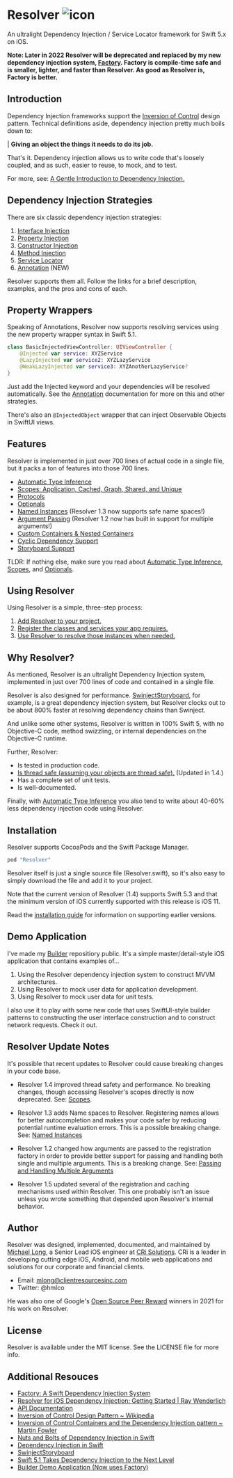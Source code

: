 # Resolver ![icon](https://user-images.githubusercontent.com/709283/32858974-cce8282a-ca12-11e7-944b-c8046156290b.png)

An ultralight Dependency Injection / Service Locator framework for Swift 5.x on iOS.

**Note: Later in 2022 Resolver will be deprecated and replaced by my new dependency injection system, [Factory](https://github.com/hmlongco/Factory). Factory is compile-time safe and is smaller, lighter, and faster than Resolver. As good as Resolver is, Factory is better.**

## Introduction

Dependency Injection frameworks support the [Inversion of Control](https://en.wikipedia.org/wiki/Inversion_of_control) design pattern. Technical definitions aside, dependency injection pretty much boils down to:

| **Giving an object the things it needs to do its job.**

That's it. Dependency injection allows us to write code that's loosely coupled, and as such, easier to reuse, to mock, and  to test.

For more, see: [A Gentle Introduction to Dependency Injection.](./Documentation/Introduction.md)

## Dependency Injection Strategies

There are six classic dependency injection strategies:

1. [Interface Injection](./Documentation/Injection.md#interface)
2. [Property Injection](./Documentation/Injection.md#property)
3. [Constructor Injection](./Documentation/Injection.md#constructor)
4. [Method Injection](./Documentation/Injection.md#method)
5. [Service Locator](./Documentation/Injection.md#locator)
6. [Annotation](./Documentation/Injection.md#annotation) (NEW)

Resolver supports them all. Follow the links for a brief description, examples, and the pros and cons of each.

## Property Wrappers

Speaking of Annotations, Resolver now supports resolving services using the new property wrapper syntax in Swift 5.1.

```swift
class BasicInjectedViewController: UIViewController {
    @Injected var service: XYZService
    @LazyInjected var service2: XYZLazyService
    @WeakLazyInjected var service3: XYZAnotherLazyService?
}
```
Just add the Injected keyword and your dependencies will be resolved automatically. See the [Annotation](./Documentation/Annotation.md) documentation for more on this and other strategies.

There's also an `@InjectedObject` wrapper that can inject Observable Objects in SwiftUI views.

## Features

Resolver is implemented in just over 700 lines of actual code in a single file, but it packs a ton of features into those 700 lines.

* [Automatic Type Inference](./Documentation/Types.md)
* [Scopes: Application, Cached, Graph, Shared, and Unique](./Documentation/Scopes.md)
* [Protocols](./Documentation/Protocols.md)
* [Optionals](./Documentation/Optionals.md)
* [Named Instances](./Documentation/Names.md) (Resolver 1.3 now supports safe name spaces!)
* [Argument Passing](./Documentation/Arguments.md) (Resolver 1.2 now has built in support for multiple arguments!)
* [Custom Containers & Nested Containers](./Documentation/Containers.md)
* [Cyclic Dependency Support](./Documentation/CyclicDependencies.md)
* [Storyboard Support](./Documentation/Storyboards.md)

TLDR: If nothing else, make sure you read about [Automatic Type Inference](./Documentation/Types.md), [Scopes](./Documentation/Scopes.md), and [Optionals](./Documentation/Optionals.md).

## Using Resolver

Using Resolver is a simple, three-step process:

1. [Add Resolver to your project.](./Documentation/Installation.md)
2. [Register the classes and services your app requires.](./Documentation/Registration.md)
3. [Use Resolver to resolve those instances when needed.](./Documentation/Resolving.md)

## Why Resolver?

As mentioned, Resolver is an ultralight Dependency Injection system, implemented in just over 700 lines of code and contained in a single file.

Resolver is also designed for performance. [SwinjectStoryboard](https://github.com/Swinject/SwinjectStoryboard), for example, is a great dependency injection system, but Resolver clocks out to be about 800% faster at resolving dependency chains than Swinject.

And unlike some other systems, Resolver is written in 100% Swift 5, with no Objective-C code, method swizzling, or internal dependencies on the Objective-C runtime.

Further, Resolver:

* Is tested in production code.
* [Is thread safe (assuming your objects are thread safe).](./Documentation/Threads.md) (Updated in 1.4.)
* Has a complete set of unit tests.
* Is well-documented.

Finally, with  [Automatic Type Inference](./Documentation/Types.md) you also tend to write about 40-60% less dependency injection code using Resolver.

## Installation

Resolver supports CocoaPods and the Swift Package Manager.
```swift
pod "Resolver"
```
Resolver itself is just a single source file (Resolver.swift), so it's also easy to simply download the file and add it to your project.

Note that the current version of Resolver (1.4) supports Swift 5.3 and that the minimum version of iOS currently supported with this release is iOS 11.

Read the [installation guide](./Documentation/Installation.md) for information on supporting earlier versions.

## Demo Application

I've made my [Builder](https://github.com/hmlongco/Builder) repositiory public. It's a simple master/detail-style iOS application that contains examples of...

1. Using the Resolver dependency injection system to construct MVVM architectures.
2. Using Resolver to mock user data for application development.
3. Using Resolver to mock user data for unit tests.

I also use it to play with some new code that uses SwiftUI-style builder patterns to constructing the user interface construction and to construct network requests. Check it out.

## Resolver Update Notes<a name=updates></a>

It's possible that recent updates to Resolver could cause breaking changes in your code base.

* Resolver 1.4 improved thread safety and performance. No breaking changes, though accessing Resolver's scopes directly is now deprecated. See: [Scopes](./Documentation/Scopes.md).

* Resolver 1.3 adds Name spaces to Resolver. Registering names allows for better autocompletion and makes your code safer by reducing potential runtime evaluation errors. This is a possible breaking change.  See: [Named Instances](./Documentation/Names.md)

* Resolver 1.2 changed how arguments are passed to the registration factory in order to provide better support for passing and handling both single and multiple arguments. This is a breaking change. See: [Passing and Handling Multiple Arguments](./Documentation/Arguments.md#multiple)

* Resolver 1.5 updated several of the registration and caching mechanisms used within Resolver. This one probably isn't an issue unless you wrote something that depended upon Resolver's internal behavior.

## Author

Resolver was designed, implemented, documented, and maintained by [Michael Long](https://www.linkedin.com/in/hmlong/), a Senior Lead iOS engineer at [CRi Solutions](https://www.clientresourcesinc.com/solutions/). CRi is a leader in developing cutting edge iOS, Android, and mobile web applications and solutions for our corporate and financial clients.

* Email: [mlong@clientresourcesinc.com](mailto:mlong@clientresourcesinc.com)
* Twitter: @hmlco

He was also one of Google's [Open Source Peer Reward](https://opensource.googleblog.com/2021/09/announcing-latest-open-source-peer-bonus-winners.html) winners in 2021 for his work on Resolver.

## License

Resolver is available under the MIT license. See the LICENSE file for more info.

## Additional Resouces

* [Factory: A Swift Dependency Injection System](https://github.com/hmlongco/Factory)
* [Resolver for iOS Dependency Injection: Getting Started | Ray Wenderlich](https://www.raywenderlich.com/22203552-resolver-for-ios-dependency-injection-getting-started)
* [API Documentation](./Documentation/API/Classes/Resolver.html)
* [Inversion of Control Design Pattern ~ Wikipedia](https://en.wikipedia.org/wiki/Inversion_of_control)
* [Inversion of Control Containers and the Dependency Injection pattern ~ Martin Fowler](https://martinfowler.com/articles/injection.html)
* [Nuts and Bolts of Dependency Injection in Swift](https://cocoacasts.com/nuts-and-bolts-of-dependency-injection-in-swift/)
* [Dependency Injection in Swift](https://cocoacasts.com/dependency-injection-in-swift)
* [SwinjectStoryboard](https://github.com/Swinject/SwinjectStoryboard)
* [Swift 5.1 Takes Dependency Injection to the Next Level](https://medium.com/better-programming/taking-swift-dependency-injection-to-the-next-level-b71114c6a9c6)
* [Builder Demo Application](https://github.com/hmlongco/Builder)[ (Now uses Factory)](https://github.com/hmlongco/Factory)

